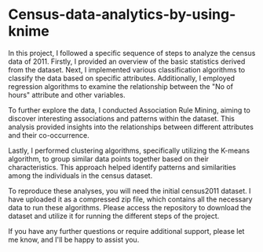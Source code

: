 # Census-data-analytics-by-using-knime

In this project, I followed a specific sequence of steps to analyze the census data of 2011. Firstly, I provided an overview of the basic statistics derived from the dataset. Next, I implemented various classification algorithms to classify the data based on specific attributes. Additionally, I employed regression algorithms to examine the relationship between the "No of hours" attribute and other variables.

To further explore the data, I conducted Association Rule Mining, aiming to discover interesting associations and patterns within the dataset. This analysis provided insights into the relationships between different attributes and their co-occurrence.

Lastly, I performed clustering algorithms, specifically utilizing the K-means algorithm, to group similar data points together based on their characteristics. This approach helped identify patterns and similarities among the individuals in the census dataset.

To reproduce these analyses, you will need the initial census2011 dataset. I have uploaded it as a compressed zip file, which contains all the necessary data to run these algorithms. Please access the repository to download the dataset and utilize it for running the different steps of the project.

If you have any further questions or require additional support, please let me know, and I'll be happy to assist you.
